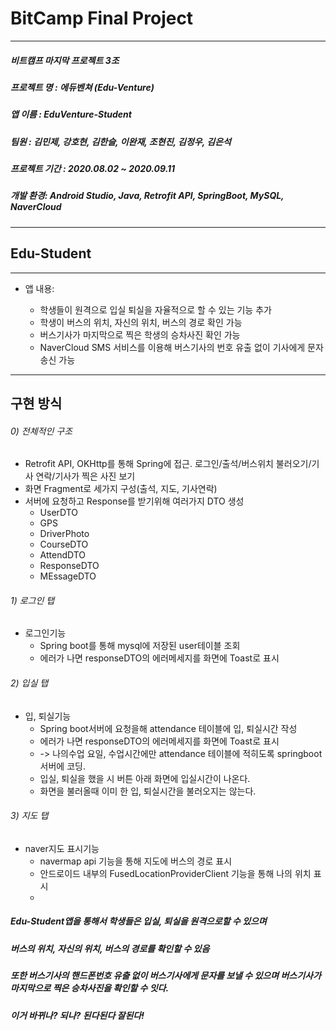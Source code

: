 
# BitCamp Final Project
<hr/>

##### 비트캠프 마지막 프로젝트 3조
##### 프로젝트 명 : 에듀벤쳐 (Edu-Venture)
##### 앱 이름 : EduVenture-Student
##### 팀원 : 김민제, 강호현, 김한슬, 이완재, 조현진, 김정우, 김은석
##### 프로젝트 기간 : 2020.08.02 ~ 2020.09.11
##### 개발 환경: Android Studio, Java, Retrofit API, SpringBoot, MySQL, NaverCloud
<hr/>

## Edu-Student
<hr/>

+ 앱 내용:  
  


  + 학생들이 원격으로 입실 퇴실을 자율적으로 할 수 있는 기능 추가
  + 학생이 버스의 위치, 자신의 위치, 버스의 경로 확인 가능
  + 버스기사가 마지막으로 찍은 학생의 승차사진 확인 가능
  + NaverCloud SMS 서비스를 이용해 버스기사의 번호 유출 없이 기사에게 문자 송신 가능


<hr/>

## 구현 방식

######  0) 전체적인 구조
+ Retrofit API, OKHttp를 통해 Spring에 접근. 로그인/출석/버스위치 불러오기/기사 연락/기사가 찍은 사진 보기
+ 화면 Fragment로 세가지 구성(출석, 지도, 기사연락)
+ 서버에 요청하고 Response를 받기위해 여러가지 DTO 생성
  +  UserDTO
  +  GPS
  +  DriverPhoto
  +  CourseDTO
  +  AttendDTO
  +  ResponseDTO
  +  MEssageDTO


######  1) 로그인 탭
+ 로그인기능
  + Spring boot를 통해 mysql에 저장된 user테이블 조회
  + 에러가 나면 responseDTO의 에러메세지를 화면에 Toast로 표시

######  2) 입실  탭
+ 입, 퇴실기능
  +  Spring boot서버에 요청을해  attendance 테이블에 입, 퇴실시간 작성
  +  에러가 나면 responseDTO의 에러메세지를 화면에 Toast로 표시
  +  -> 나의수업 요일, 수업시간에만 attendance 테이블에 적히도록 springboot서버에 코딩.
  +  입실, 퇴실을 했을 시 버튼 아래 화면에 입실시간이 나온다.
  +  화면을 불러올때 이미 한 입, 퇴실시간을 불러오지는 않는다.

######  3) 지도  탭
+ naver지도 표시기능
  +  navermap api 기능을 통해 지도에 버스의 경로 표시
  +  안드로이드 내부의 FusedLocationProviderClient 기능을 통해 나의 위치 표시
  +







##### Edu-Student앱을 통해서 학생들은 입실, 퇴실을 원격으로할 수 있으며
##### 버스의 위치, 자신의 위치, 버스의 경로를 확인할 수 있음
##### 또한 버스기사의 핸드폰번호 유출 없이 버스기사에게 문자를 보낼 수 있으며 버스기사가 마지막으로 찍은 승차사진을 확인할 수 잇다.
##### 이거 바뀌나? 되나? 된다된다 잘된다!